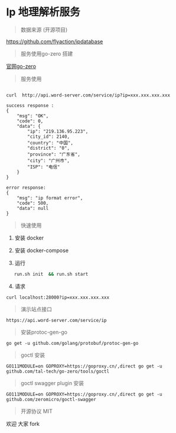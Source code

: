 # Ip 地理解析服务

> 数据来源 (开源项目)

https://github.com/flyaction/ipdatabase

> 服务使用go-zero 搭建

[官网go-zero](http://zero.gocn.vip/zero)

> 服务使用

```http

curl  http://api.word-server.com/service/ip?ip=xxx.xxx.xxx.xxx

success response :
{
    "msg": "OK",
    "code": 0,
    "data": {
        "ip": "219.136.95.223",
        "city_id": 2140,
        "country": "中国",
        "district": "0",
        "province": "广东省",
        "city": "广州市",
        "ISP": "电信"
    }
}

error response:
{
    "msg": "ip format error",
    "code": 500,
    "data": null
}
```
> 快速使用

1. 安装 docker

2. 安装 docker-compose

3. 运行
```bash
   run.sh init  && run.sh start
```
4. 请求

```http
curl localhost:28000?ip=xxx.xxx.xxx.xxx
```

> 演示站点接口

```http request
https://api.word-server.com/service/ip
```
> 安装protoc-gen-go

```
go get -u github.com/golang/protobuf/protoc-gen-go
```

> goctl 安装 

```
GO111MODULE=on GOPROXY=https://goproxy.cn/,direct go get -u github.com/tal-tech/go-zero/tools/goctl
```

> goctl swagger plugin 安装

``` 
GO111MODULE=on GOPROXY=https://goproxy.cn/,direct go get -u github.com/zeromicro/goctl-swagger
```

> 开源协议 MIT

欢迎 大家 fork